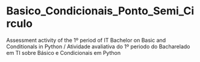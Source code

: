 # Basico_Condicionais_Ponto_Semi_Circulo
Assessment activity of the 1º period of IT Bachelor on Basic and Conditionals in Python / Atividade avaliativa do 1º periodo do Bacharelado em TI sobre Básico e Condicionais em Python
